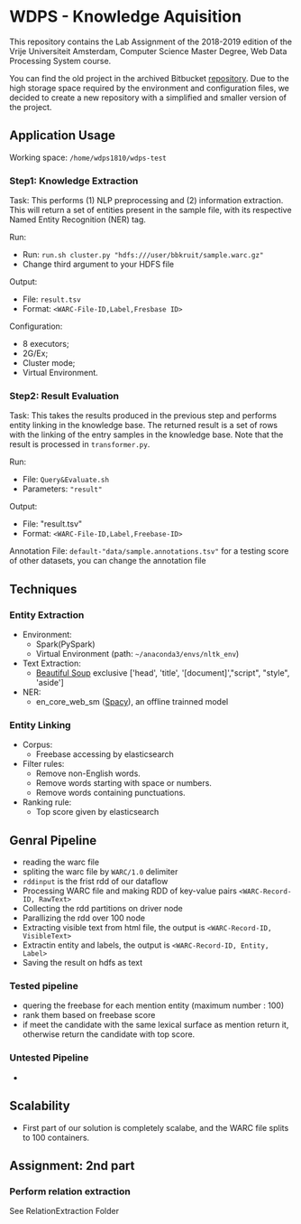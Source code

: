 # WDPS - Knowledge Aquisition

This repository contains the Lab Assignment of the 2018-2019 edition of the  Vrije Universiteit Amsterdam, Computer Science Master Degree, Web Data Processing System course.

You can find the old project in the archived Bitbucket [repository](https://bitbucket.org/AzimAfroozeh/vuwebdata/). Due to the high storage space required by the environment and configuration files, we decided to create a new repository with a simplified and smaller version of the project.

## Application Usage

Working space: `/home/wdps1810/wdps-test`

### Step1: Knowledge Extraction

Task: This performs (1) NLP preprocessing and (2) information extraction. This will return a set of entities present in the sample file, with its respective Named Entity Recognition (NER) tag.

Run:

- Run: `run.sh cluster.py "hdfs:///user/bbkruit/sample.warc.gz"`
- Change third argument to your HDFS file

Output:

- File: `result.tsv`
- Format: `<WARC-File-ID,Label,Fresbase ID>`

Configuration:

- 8 executors;
- 2G/Ex;
- Cluster mode;
- Virtual Environment.

### Step2: Result Evaluation

Task: This takes the results produced in the previous step and performs entity linking in the knowledge base. The returned result is a set of rows with the linking of the entry samples in the knowledge base. Note that the result is processed in `transformer.py`.

Run:

- File: `Query&Evaluate.sh`
- Parameters: `"result"`

Output:

- File: "result.tsv"
- Format: `<WARC-File-ID,Label,Freebase-ID>`

Annotation File: `default-"data/sample.annotations.tsv"` for a testing score of other datasets, you can change the annotation file

## Techniques

### Entity Extraction

- Environment:
  - Spark(PySpark)
  - Virtual Environment (path: `~/anaconda3/envs/nltk_env`)
- Text Extraction: 
  - [Beautiful Soup](https://www.crummy.com/software/BeautifulSoup/bs4/doc/) exclusive ['head', 'title', '[document]',"script", "style", 'aside']
- NER:
  - en_core_web_sm ([Spacy](https://spacy.io/)), an offline trainned model

### Entity Linking

- Corpus:
  - Freebase accessing by elasticsearch
- Filter rules:
  - Remove non-English words.
  - Remove words starting with space or numbers.
  - Remove words containing punctuations.
- Ranking rule:
  - Top score given by elasticsearch
  
## Genral Pipeline

 - reading the warc file
 - spliting the warc file by `WARC/1.0` delimiter
 - `rddinput` is the frist rdd of our dataflow
 - Processing WARC file and making RDD of key-value pairs `<WARC-Record-ID, RawText>`
 - Collecting the rdd partitions on driver node
 - Parallizing the rdd over 100 node
 - Extracting visible text from html file, the output is `<WARC-Record-ID, VisibleText>`
 - Extractin entity and labels, the output is `<WARC-Record-ID, Entity, Label>`
 - Saving the result on hdfs as text
 ### Tested pipeline
 - quering the freebase for each mention entity (maximum number : 100)
 - rank them based on freebase score
 - if meet the candidate with the same lexical surface as mention return it, otherwise return the candidate with top score.
 ### Untested Pipeline
 - 
  
## Scalability 
  - First part of our solution is completely scalabe, and the WARC file splits to 100 containers.
  
  
## Assignment: 2nd part
### Perform relation extraction
See RelationExtraction Folder

